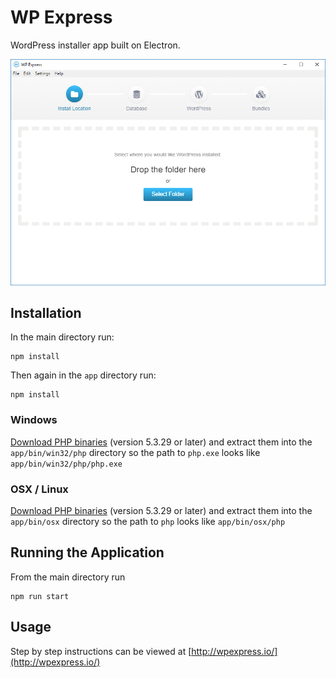 # WP Express

WordPress installer app built on Electron.

![WP Express screenshot](app/assets/images/screenshot.png "WP Express Start Screen")

## Installation

In the main directory run:

```
npm install
```

Then again in the `app` directory run:

```
npm install
```

### Windows

[Download PHP binaries](https://windows.php.net/download) (version 5.3.29 or later) and extract them into the `app/bin/win32/php` directory so the path to `php.exe` looks like `app/bin/win32/php/php.exe`

### OSX / Linux

[Download PHP binaries](http://php.net/downloads.php) (version 5.3.29 or later) and extract them into the `app/bin/osx` directory so the path to `php` looks like `app/bin/osx/php`

## Running the Application

From the main directory run 

```
npm run start
```

## Usage

Step by step instructions can be viewed at [http://wpexpress.io/](http://wpexpress.io/)
